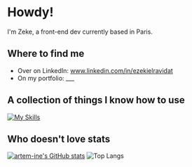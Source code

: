 
# Howdy!

I'm Zeke, a front-end dev currently based in Paris.


## Where to find me

- Over on LinkedIn: www.linkedin.com/in/ezekielravidat
- On my portfolio: ___

## A collection of things I know how to use

[![My Skills](https://skillicons.dev/icons?i=js,html,css,ruby,react,vite,bootstrap,heroku,latex,mysql,postgres,rails,regex,sass,sqlite,tailwind,vscode,wordpress,python)](https://skillicons.dev)

## Who doesn't love stats

[![artem-ine's GitHub stats](https://github-readme-stats.vercel.app/api?username=artem-ine&hide_rank=true)](https://github.com/artem-ine/github-readme-stats)
![Top Langs](https://github-readme-stats.vercel.app/api/top-langs/?username=artem-ine&hide_progress=true)
